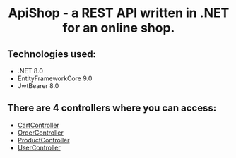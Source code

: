 <h1 align="center">
ApiShop - a REST API written in .NET for an online shop.
<br>
</h1>

## Technologies used:
* .NET 8.0
* EntityFrameworkCore 9.0
* JwtBearer 8.0


## There are 4 controllers where you can access:
* [CartController](#CartController)
* [OrderController](#OrderController)
* [ProductController](#ProductController)
* [UserController](#UserController)
